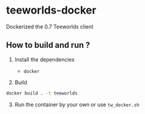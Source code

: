 # teeworlds-docker

Dockerized the 0.7 Teeworlds client

## How to build and run ?

1. Install the dependencies 
    - `docker`

2. Build
```bash
docker build . -t teeworlds
```

3. Run the container by your own or use `tw_docker.sh`